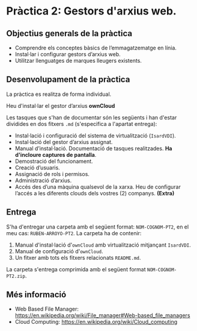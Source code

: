 # Pràctica 2: Gestors d'arxius web.
## Objectius generals de la pràctica
* Comprendre els conceptes bàsics de l’emmagatzematge en línia.
* Instal·lar i configurar gestors d’arxius web.
* Utilitzar llenguatges de marques lleugers existents.

## Desenvolupament de la pràctica

La pràctica es realitza de forma individual.

Heu d'instal·lar el gestor d’arxius **ownCloud**
<!-- * Nextcloud -->

Les tasques que s'han de documentar són les següents i han d'estar dividides en dos fitxers `.md` (s'especifica a l'apartat entrega):

* Instal·lació i configuració del sistema de virtualització (`IsardVDI`).
* Instal·lació del gestor d’arxius assignat.
* Manual d’instal·lació. Documentació de tasques realitzades. **Ha d'incloure captures de pantalla**.
* Demostració del funcionament.
* Creació d’usuaris.
* Assignació de rols i permisos.
* Administració d’arxius.
* Accés des d’una màquina qualsevol de la xarxa. Heu de configurar l’accés a les diferents clouds dels vostres (2) companys. **(Extra)**

## Entrega
S'ha d'entregar una carpeta amb el següent format:
`NOM-COGNOM-PT2`, en el meu cas: `RUBEN-ARROYO-PT2`. La carpeta ha de contenir:

1. Manual d'instal·lació d'`ownCloud` amb virtualització mitjançant `IsardVDI`.
3. Manual de configuració d'`ownCloud`.
5. Un fitxer amb tots els fitxers relacionats `README.md`.

La carpeta s'entrega comprimida amb el següent format `NOM-COGNOM-PT2.zip`.

## Més informació
* Web Based File Manager: https://en.wikipedia.org/wiki/File_manager#Web-based_file_managers
* Cloud Computing: https://en.wikipedia.org/wiki/Cloud_computing
